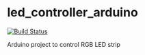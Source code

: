 # led_controller_arduino

[![Build Status](https://travis-ci.org/ITManie/led_controller_arduino.svg?branch=master)](https://travis-ci.org/ITManie/led_controller_arduino)

Arduino project to control RGB LED strip

